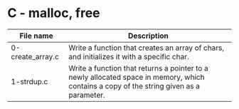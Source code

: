 # C - malloc, free

| File name        | Description                                                                                                                             |
| ---------------- | --------------------------------------------------------------------------------------------------------------------------------------- |
| 0-create_array.c | Write a function that creates an array of chars, and initializes it with a specific char.                                               |
| 1-strdup.c       | Write a function that returns a pointer to a newly allocated space in memory, which contains a copy of the string given as a parameter. |
